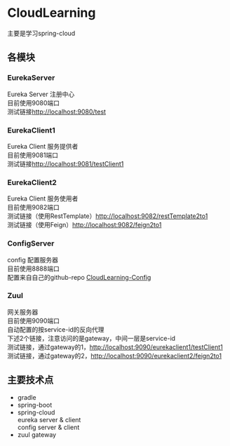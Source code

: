 # CloudLearning
主要是学习spring-cloud

## 各模块

### EurekaServer
Eureka Server 注册中心  
目前使用9080端口  
测试链接[http://localhost:9080/test](http://localhost:9080/test)  

### EurekaClient1
Eureka Client 服务提供者  
目前使用9081端口  
测试链接[http://localhost:9081/testClient1](http://localhost:9081/testClient1)  

### EurekaClient2
Eureka Client 服务使用者  
目前使用9082端口  
测试链接（使用RestTemplate）[http://localhost:9082/restTemplate2to1](http://localhost:9082/restTemplate2to1)  
测试链接（使用Feign）[http://localhost:9082/feign2to1](http://localhost:9082/feign2to1)  

### ConfigServer
config 配置服务器  
目前使用8888端口  
配置来自自己的github-repo [CloudLearning-Config](https://github.com/dracula337435/CloudLearning-Config)  

### Zuul
网关服务器  
目前使用9090端口  
自动配置的按service-id的反向代理  
下述2个链接，注意访问的是gateway，中间一层是service-id  
测试链接，通过gateway的1，[http://localhost:9090/eurekaclient1/testClient1](http://localhost:9090/eurekaclient1/testClient1)  
测试链接，通过gateway的2，[http://localhost:9090/eurekaclient2/feign2to1](http://localhost:9090/eurekaclient2/feign2to1)  

## 主要技术点

* gradle
* spring-boot
* spring-cloud  
eureka server & client  
config server & client
* zuul gateway
